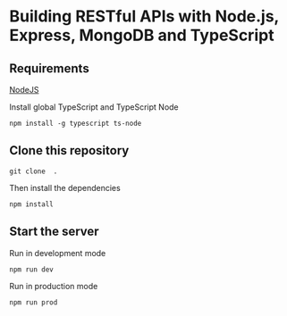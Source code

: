 # Building RESTful APIs with Node.js, Express, MongoDB and TypeScript


## Requirements

[NodeJS](https://nodejs.org/en/)

Install global TypeScript and TypeScript Node

```
npm install -g typescript ts-node
```

## Clone this repository

```
git clone  .
```

Then install the dependencies

```
npm install
```

## Start the server

Run in development mode

```
npm run dev
```

Run in production mode 

```
npm run prod
```